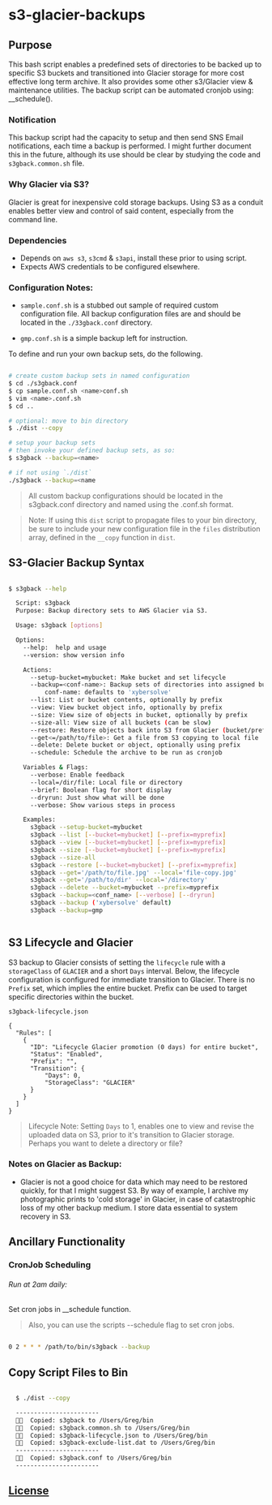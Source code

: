 # s3-glacier-backups

## Purpose
This bash script enables a predefined sets of directories to be backed up to
specific S3 buckets and transitioned into Glacier storage for more cost effective
long term archive. It also provides some other s3/Glacier view & maintenance
utilities. The backup script can be automated cronjob using: __schedule().

### Notification
This backup script had the capacity to setup and then send SNS Email notifications,
each time a backup is performed. I might further document this in the future,
although its use should be clear by studying the code and `s3gback.common.sh` file.

### Why Glacier via S3?
Glacier is great for inexpensive cold storage backups. Using S3 as a
conduit enables better view and control of said content, especially from
the command line.

### Dependencies
* Depends on `aws s3`, `s3cmd` & `s3api`, install these prior to using script.
* Expects AWS credentials to be configured elsewhere.


### Configuration Notes:
* `sample.conf.sh` is a stubbed out sample of required custom
configuration file. All backup configuration files are and should be located in
 the `./33gback.conf` directory.

* `gmp.conf.sh` is a simple backup left for instruction.

To define and run your own backup sets, do the following.

```sh

# create custom backup sets in named configuration
$ cd ./s3gback.conf
$ cp sample.conf.sh <name>conf.sh
$ vim <name>.conf.sh
$ cd ..

# optional: move to bin directory
$ ./dist --copy

# setup your backup sets
# then invoke your defined backup sets, as so:
$ s3gback --backup=<name>

# if not using `./dist`
./s3gback --backup=<name

```
> All custom backup configurations should be located in the s3gback.conf
directory and named using the <name>.conf.sh format.

> Note: If using this `dist` script to propagate files to your bin
directory, be sure to include your new configuration file in the
`files` distribution array, defined in the `__copy` function in `dist`.

## S3-Glacier Backup Syntax

```sh

$ s3gback --help

  Script: s3gback
  Purpose: Backup directory sets to AWS Glacier via S3.

  Usage: s3gback [options]

  Options:
    --help:  help and usage
    --version: show version info

    Actions:
      --setup-bucket=mybucket: Make bucket and set lifecycle
      --backup=<conf-name>: Backup sets of directories into assigned buckets
          conf-name: defaults to 'xybersolve'
      --list: List or bucket contents, optionally by prefix
      --view: View bucket object info, optionally by prefix
      --size: View size of objects in bucket, optionally by prefix
      --size-all: View size of all buckets (can be slow)
      --restore: Restore objects back into S3 from Glacier (bucket/prefix or all)
      --get<=/path/to/file>: Get a file from S3 copying to local file
      --delete: Delete bucket or object, optionally using prefix
      --schedule: Schedule the archive to be run as cronjob

    Variables & Flags:
      --verbose: Enable feedback
      --local=/dir/file: Local file or directory
      --brief: Boolean flag for short display
      --dryrun: Just show what will be done
      --verbose: Show various steps in process

    Examples:
      s3gback --setup-bucket=mybucket
      s3gback --list [--bucket=mybucket] [--prefix=myprefix]
      s3gback --view [--bucket=mybucket] [--prefix=myprefix]
      s3gback --size [--bucket=mybucket] [--prefix=myprefix]
      s3gback --size-all
      s3gback --restore [--bucket=mybucket] [--prefix=myprefix]
      s3gback --get='/path/to/file.jpg' --local='file-copy.jpg'
      s3gback --get='/path/to/dir' --local='/directory'
      s3gback --delete --bucket=mybucket --prefix=myprefix
      s3gback --backup=<conf_name> [--verbose] [--dryrun]
      s3gback --backup ('xybersolve' default)
      s3gback --backup=gmp



```

## S3 Lifecycle  and Glacier
S3 backup to Glacier consists of setting the `lifecycle` rule with a `storageClass`
of `GLACIER` and a short `Days` interval. Below, the lifecycle configuration is
configured for immediate transition to Glacier. There is no `Prefix` set, which
implies the entire bucket. Prefix can be used to target specific directories
within the bucket.

`s3gback-lifecycle.json`

```
{
  "Rules": [
    {
      "ID": "Lifecycle Glacier promotion (0 days) for entire bucket",
      "Status": "Enabled",
      "Prefix": "",
      "Transition": {
          "Days": 0,
          "StorageClass": "GLACIER"
      }
    }
  ]
}

```
> Lifecycle Note:
Setting `Days` to 1, enables one to view and revise the uploaded data on S3,
prior to it's transition to Glacier storage. Perhaps you want to delete
a directory or file?


### Notes on Glacier as Backup:
* Glacier is not a good choice for data which may need to be restored quickly,
for that I might suggest S3. By way of example, I archive my photographic prints
to 'cold storage' in Glacier, in case of catastrophic loss of my other backup
medium. I store data essential to system recovery in S3.

## Ancillary Functionality
### CronJob Scheduling

###### Run at 2am daily:
Set cron jobs in __schedule function.

> Also, you can use the scripts --schedule flag to set cron jobs.

```sh

0 2 * * * /path/to/bin/s3gback --backup

```

## Copy Script Files to Bin

```sh

  $ ./dist --copy

  -----------------------
  👍🏻  Copied: s3gback to /Users/Greg/bin
  👍🏻  Copied: s3gback.common.sh to /Users/Greg/bin
  👍🏻  Copied: s3gback-lifecycle.json to /Users/Greg/bin
  👍🏻  Copied: s3gback-exclude-list.dat to /Users/Greg/bin
  -----------------------
  👍🏻  Copied: s3gback.conf to /Users/Greg/bin
  -----------------------

```



## [License](LICENSE.md)
